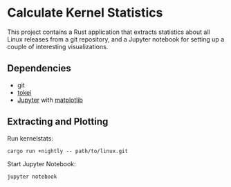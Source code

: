 # Calculate Kernel Statistics

This project contains a Rust application that extracts statistics about all Linux releases from
a git repository, and a Jupyter notebook for setting up a couple of interesting visualizations.

## Dependencies

 * git
 * [tokei](https://github.com/Aaronepower/tokei)
 * [Jupyter](http://jupyter.org/) with [matplotlib](https://matplotlib.org/)

## Extracting and Plotting

Run kernelstats:

```
cargo run +nightly -- path/to/linux.git
```

Start Jupyter Notebook:

```
jupyter notebook
```

